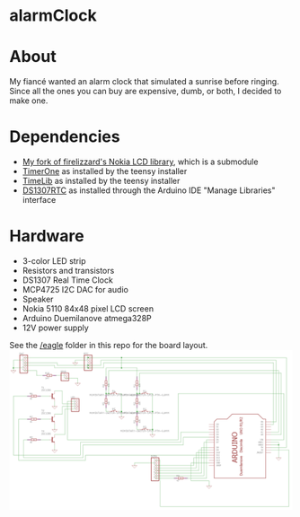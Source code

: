 alarmClock
========
# About
My fiancé wanted an alarm clock that simulated a sunrise before ringing.  Since all the ones you can buy are expensive, dumb, or both, I decided to make one.

# Dependencies
 * [My fork of firelizzard's Nokia LCD library](https://github.com/rigel314/Arduino-LCD-Screen), which is a submodule
 * [TimerOne](https://github.com/PaulStoffregen/TimerOne) as installed by the teensy installer
 * [TimeLib](https://github.com/PaulStoffregen/Time) as installed by the teensy installer
 * [DS1307RTC](https://github.com/PaulStoffregen/DS1307RTC) as installed through the Arduino IDE "Manage Libraries" interface

# Hardware
 * 3-color LED strip
 * Resistors and transistors
 * DS1307 Real Time Clock
 * MCP4725 I2C DAC for audio
 * Speaker
 * Nokia 5110 84x48 pixel LCD screen
 * Arduino Duemilanove atmega328P
 * 12V power supply

See the [/eagle](https://github.com/rigel314/alarmClock/tree/master/eagle) folder in this repo for the board layout.
<a href="https://raw.githubusercontent.com/rigel314/alarmClock/master/images/schematic.png">![Schematic](https://raw.githubusercontent.com/rigel314/alarmClock/master/images/schematic.png)</a>
